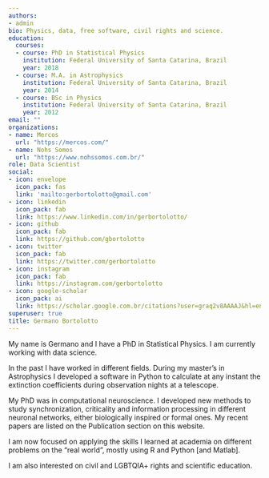 ```yaml
---
authors:
- admin
bio: Physics, data, free software, civil rights and science.
education:
  courses:
  - course: PhD in Statistical Physics
    institution: Federal University of Santa Catarina, Brazil
    year: 2018
  - course: M.A. in Astrophysics
    institution: Federal University of Santa Catarina, Brazil
    year: 2014
  - course: BSc in Physics
    institution: Federal University of Santa Catarina, Brazil
    year: 2012
email: ""
organizations:
- name: Mercos
  url: "https://mercos.com/"
- name: Nohs Somos
  url: "https://www.nohssomos.com.br/"
role: Data Scientist
social:
- icon: envelope
  icon_pack: fas
  link: 'mailto:gerbortolotto@gmail.com'
- icon: linkedin
  icon_pack: fab
  link: https://www.linkedin.com/in/gerbortolotto/
- icon: github
  icon_pack: fab
  link: https://github.com/gbortolotto
- icon: twitter
  icon_pack: fab
  link: https://twitter.com/gerbortolotto
- icon: instagram
  icon_pack: fab
  link: https://instagram.com/gerbortolotto
- icon: google-scholar
  icon_pack: ai
  link: https://scholar.google.com.br/citations?user=graq2v8AAAAJ&hl=en
superuser: true
title: Germano Bortolotto
---
```


My name is Germano and I have a PhD in Statistical Physics. I am currently working with data science.

In the past I have worked in different fields. During my master’s in Astrophysics I developed a software in Python to calculate at any instant the extinction coefficients during observation nights at a telescope.

My PhD was in computational neuroscience. I developed new methods to study synchronization, criticality and information processing in different neuronal networks, either biologically inspired or formal ones. My recent papers are listed on the Publication section on this website.

I am now focused on applying the skills I learned at academia on different problems on the “real world”, mostly using R and Python [and Matlab].

I am also interested on civil and LGBTQIA+ rights and scientific education.
